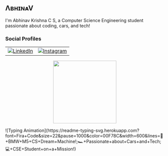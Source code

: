 ## ΛʙʜɪɴᴀV
I'm Abhinav Krishna C S, a Computer Science Engineering student passionate about coding, cars, and tech!  

### Social Profiles  
<table>
  <tr>
    <td><a href="https://www.linkedin.com/in/abhinav-krishna-c-s-820717291">
      <img src="https://img.shields.io/badge/LinkedIn-0A66C2?style=for-the-badge&logo=linkedin&logoColor=white" alt="LinkedIn">
    </a></td>
    <td><a href="https://www.instagram.com/_pikachu_achu_">
      <img src="https://img.shields.io/badge/Instagram-E4405F?style=for-the-badge&logo=instagram&logoColor=white" alt="Instagram">
    </a></td>
  </tr>
</table>

<p align="center">
  <img src="https://media.giphy.com/media/QHE5gWI0QjqF2/giphy.gif" width="200px">
</p>
![Typing Animation](https://readme-typing-svg.herokuapp.com?font=Fira+Code&size=22&pause=1000&color=00F78C&width=600&lines=🚗+BMW+M5+CS+Dream+Machine!;🏎️+Passionate+about+Cars+and+Tech;💻+CSE+Student+on+a+Mission!)
